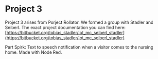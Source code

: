 # Project 3
Project 3 arises from Porject Rollator. We formed a group with Stadler and Seiberl. 
The exact project documentation you can find here: [https://bitbucket.org/tobias_stadler/iot_mc_seiberl_stadler](https://bitbucket.org/tobias_stadler/iot_mc_seiberl_stadler)

Part Spirk: Text to speech notification when a visitor comes to the nursing home. Made with Node Red. 
